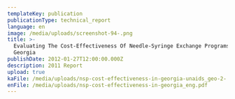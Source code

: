 ```yaml
---
templateKey: publication
publicationType: technical_report
language: en
image: /media/uploads/screenshot-94-.png
title: >-
  Evaluating The Cost-Effectiveness Of Needle-Syringe Exchange Programs In
  Georgia
publishDate: 2012-01-27T12:00:00.000Z
description: 2011 Report
upload: true
kaFile: /media/uploads/nsp-cost-effectiveness-in-georgia-unaids_geo-2-.pdf
enFile: /media/uploads/nsp-cost-effectiveness-in-georgia_eng.pdf
---
```


